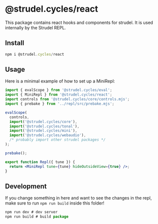 # @strudel.cycles/react

This package contains react hooks and components for strudel. It is used internally by the Strudel REPL.

## Install

```js
npm i @strudel.cycles/react
```

## Usage

Here is a minimal example of how to set up a MiniRepl:

```jsx
import { evalScope } from '@strudel.cycles/eval';
import { MiniRepl } from '@strudel.cycles/react';
import controls from '@strudel.cycles/core/controls.mjs';
import { prebake } from '../repl/src/prebake.mjs';

evalScope(
  controls,
  import('@strudel.cycles/core'),
  import('@strudel.cycles/tonal'),
  import('@strudel.cycles/mini'),
  import('@strudel.cycles/webaudio'),
  /* probably import other strudel packages */
);

prebake();

export function Repl({ tune }) {
  return <MiniRepl tune={tune} hideOutsideView={true} />;
}
```

## Development

If you change something in here and want to see the changes in the repl, make sure to run `npm run build` inside this folder!

```js
npm run dev # dev server
npm run build # build package
```
